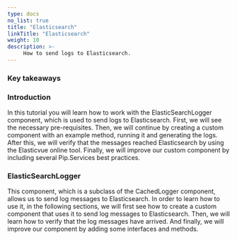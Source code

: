 ```yaml
---
type: docs
no_list: true
title: "Elasticsearch"
linkTitle: "Elasticsearch"
weight: 10
description: >-
     How to send logs to Elasticsearch.
---
```


### Key takeaways

### Introduction

In this tutorial you will learn how to work with the ElasticSearchLogger component, which is used to send logs to Elasticsearch. First, we will see the necessary pre-requisites. Then, we will continue by creating a custom component with an example method, running it and generating the logs. After this, we will verify that the messages reached Elasticsearch by using the Elasticvue online tool. Finally, we will improve our custom component by including several Pip.Services best practices.

### ElasticSearchLogger

This component, which is a subclass of the CachedLogger component, allows us to send log messages to Elasticsearch. In order to learn how to use it, in the following sections, we will first see how to create a custom component that uses it to send log messages to Elasticsearch. Then, we will learn how to verify that the log messages have arrived. And finally, we will improve our component by adding some interfaces and methods.

